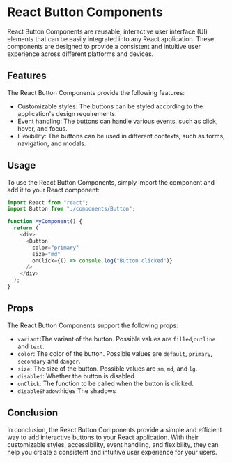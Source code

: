 # React Button Components

React Button Components are reusable, interactive user interface (UI) elements that can be easily integrated into any React application. These components are designed to provide a consistent and intuitive user experience across different platforms and devices.

## Features

The React Button Components provide the following features:

- Customizable styles: The buttons can be styled according to the application's design requirements.
- Event handling: The buttons can handle various events, such as click, hover, and focus.
- Flexibility: The buttons can be used in different contexts, such as forms, navigation, and modals.

## Usage

To use the React Button Components, simply import the component and add it to your React component:

```javascript
import React from "react";
import Button from "./components/Button";

function MyComponent() {
  return (
    <div>
      <Button
        color="primary"
        size="md"
        onClick={() => console.log("Button clicked")}
      />
    </div>
  );
}
```

## Props

The React Button Components support the following props:

- `variant`:The variant of the button. Possible values are `filled`,`outline` and `text`.
- `color`: The color of the button. Possible values are `default`, `primary`, `secondary` and `danger`.
- `size`: The size of the button. Possible values are `sm`, `md`, and `lg`.
- `disabled`: Whether the button is disabled.
- `onClick`: The function to be called when the button is clicked.
- `disableShadow`:hides The shadows

## Conclusion

In conclusion, the React Button Components provide a simple and efficient way to add interactive buttons to your React application. With their customizable styles, accessibility, event handling, and flexibility, they can help you create a consistent and intuitive user experience for your users.
